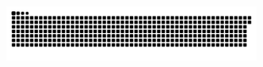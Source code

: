 <picture>
  <source media="(prefers-color-scheme: dark)" srcset="https://raw.githubusercontent.com/MarineHakobyan/MarineHakobyan/419eb896cff667e27ad3283ba8e3864c0c22118b/github-contribution-grid-snake-dark.svg" />
  <source media="(prefers-color-scheme: light)" srcset="https://raw.githubusercontent.com/MarineHakobyan/MarineHakobyan/419eb896cff667e27ad3283ba8e3864c0c22118b/github-contribution-grid-snake.svg" />
  <img alt="github-snake" src="https://raw.githubusercontent.com/MarineHakobyan/MarineHakobyan/419eb896cff667e27ad3283ba8e3864c0c22118b/github-contribution-grid-snake-dark.svg" />
</picture>
